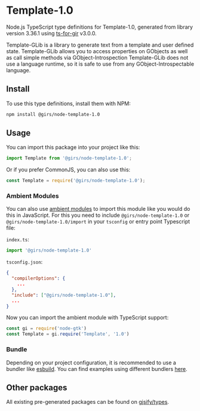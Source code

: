 
# Template-1.0

Node.js TypeScript type definitions for Template-1.0, generated from library version 3.36.1 using [ts-for-gir](https://github.com/gjsify/ts-for-gir) v3.0.0.

Template-GLib is a library to generate text from a template and user defined state. Template-GLib allows you to access properties on GObjects as well as call simple methods via GObject-Introspection Template-GLib does not use a language runtime, so it is safe to use from any GObject-Introspectable language.

## Install

To use this type definitions, install them with NPM:
```bash
npm install @girs/node-template-1.0
```

## Usage

You can import this package into your project like this:
```ts
import Template from '@girs/node-template-1.0';
```

Or if you prefer CommonJS, you can also use this:
```ts
const Template = require('@girs/node-template-1.0');
```

### Ambient Modules

You can also use [ambient modules](https://github.com/gjsify/ts-for-gir/tree/main/packages/cli#ambient-modules) to import this module like you would do this in JavaScript.
For this you need to include `@girs/node-template-1.0` or `@girs/node-template-1.0/import` in your `tsconfig` or entry point Typescript file:

`index.ts`:
```ts
import '@girs/node-template-1.0'
```

`tsconfig.json`:
```json
{
  "compilerOptions": {
    ...
  },
  "include": ["@girs/node-template-1.0"],
  ...
}
```

Now you can import the ambient module with TypeScript support: 

```ts
const gi = require('node-gtk')
const Template = gi.require('Template', '1.0')
```


### Bundle

Depending on your project configuration, it is recommended to use a bundler like [esbuild](https://esbuild.github.io/). You can find examples using different bundlers [here](https://github.com/gjsify/ts-for-gir/tree/main/examples).

## Other packages

All existing pre-generated packages can be found on [gjsify/types](https://github.com/gjsify/types).

